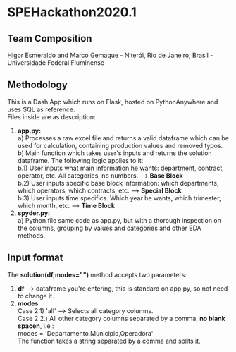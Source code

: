 # SPEHackathon2020.1

## Team Composition
Higor Esmeraldo and Marco Gemaque - Niterói, Rio de Janeiro, Brasil - Universidade Federal Fluminense

## Methodology
This is a Dash App which runs on Flask, hosted on PythonAnywhere and uses SQL as reference. <br>
Files inside are as description: <br>
1) **app.py:** <br>
   a) Processes a raw excel file and returns a valid dataframe which can be used for calculation, containing production values and removed typos. <br>
   b) Main function which takes user's inputs and returns the solution dataframe. The following logic applies to it: <br>
      b.1) User inputs what main information he wants: department, contract, operator, etc. All categories, no numbers. --> **Base Block**<br>
      b.2) User inputs specific base block information: which departments, which operators, which contracts, etc. --> **Special Block** <br>
      b.3) User inputs time specifics. Which year he wants, which trimester, which month, etc. --> **Time Block** <br>
2) **spyder.py:** <br>
   a) Python file same code as app.py, but with a thorough inspection on the columns, grouping by values and categories and other EDA methods.
      
## Input format
The **solution(df,modes="")** method accepts two parameters: <br>
   1) **df** --> dataframe you're entering, this is standard on app.py, so not need to change it. <br>
   2) **modes** <br>
      Case 2.1) 'all' --> Selects all category columns.<br>
      Case 2.2.) All other category columns separated by a comma, **no blank spacen**, i.e.:<br>
         modes = 'Departamento,Municipio,Operadora' <br>
         The function takes a string separated by a comma and splits it.
